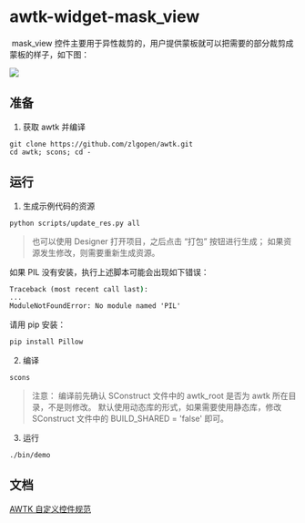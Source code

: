 # awtk-widget-mask_view

​	mask_view 控件主要用于异性裁剪的，用户提供蒙板就可以把需要的部分裁剪成蒙板的样子，如下图：

![](.\docs\image\mask_view.png)

## 准备

1. 获取 awtk 并编译

```
git clone https://github.com/zlgopen/awtk.git
cd awtk; scons; cd -
```

## 运行

1. 生成示例代码的资源

```
python scripts/update_res.py all
```
> 也可以使用 Designer 打开项目，之后点击 “打包” 按钮进行生成；
> 如果资源发生修改，则需要重新生成资源。

如果 PIL 没有安装，执行上述脚本可能会出现如下错误：
```cmd
Traceback (most recent call last):
...
ModuleNotFoundError: No module named 'PIL'
```
请用 pip 安装：
```cmd
pip install Pillow
```

2. 编译

```
scons
```
> 注意：
> 编译前先确认 SConstruct 文件中的 awtk_root 是否为 awtk 所在目录，不是则修改。
> 默认使用动态库的形式，如果需要使用静态库，修改 SConstruct 文件中的 BUILD_SHARED = 'false' 即可。

3. 运行
```
./bin/demo
```

## 文档

[AWTK 自定义控件规范](https://github.com/zlgopen/awtk/blob/master/docs/custom_widget_rules.md)
